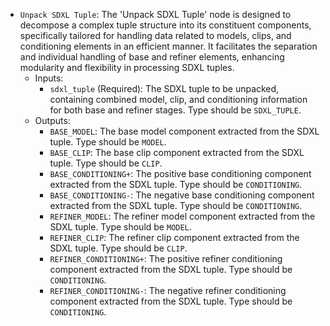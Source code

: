 - `Unpack SDXL Tuple`: The 'Unpack SDXL Tuple' node is designed to decompose a complex tuple structure into its constituent components, specifically tailored for handling data related to models, clips, and conditioning elements in an efficient manner. It facilitates the separation and individual handling of base and refiner elements, enhancing modularity and flexibility in processing SDXL tuples.
    - Inputs:
        - `sdxl_tuple` (Required): The SDXL tuple to be unpacked, containing combined model, clip, and conditioning information for both base and refiner stages. Type should be `SDXL_TUPLE`.
    - Outputs:
        - `BASE_MODEL`: The base model component extracted from the SDXL tuple. Type should be `MODEL`.
        - `BASE_CLIP`: The base clip component extracted from the SDXL tuple. Type should be `CLIP`.
        - `BASE_CONDITIONING+`: The positive base conditioning component extracted from the SDXL tuple. Type should be `CONDITIONING`.
        - `BASE_CONDITIONING-`: The negative base conditioning component extracted from the SDXL tuple. Type should be `CONDITIONING`.
        - `REFINER_MODEL`: The refiner model component extracted from the SDXL tuple. Type should be `MODEL`.
        - `REFINER_CLIP`: The refiner clip component extracted from the SDXL tuple. Type should be `CLIP`.
        - `REFINER_CONDITIONING+`: The positive refiner conditioning component extracted from the SDXL tuple. Type should be `CONDITIONING`.
        - `REFINER_CONDITIONING-`: The negative refiner conditioning component extracted from the SDXL tuple. Type should be `CONDITIONING`.
